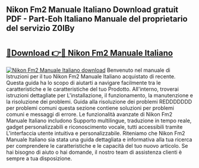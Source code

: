 ## Nikon Fm2 Manuale Italiano Download gratuit PDF - Part-Eoh Italiano Manuale del proprietario del servizio Z0IBy

# <h2><a href="http://dfdzmb.blite.top/?on=Nikon+Fm2+Manuale+Italiano">🔗Download 👉🔴 Nikon Fm2 Manuale Italiano</a></h2>

[![Nikon Fm2 Manuale Italiano download](https://i.imgur.com/lujVjoI.png)](http://dfdzmb.blite.top/?on=Nikon+Fm2+Manuale+Italiano)
Benvenuto nel manuale di Istruzioni per il tuo Nikon Fm2 Manuale Italiano acquistato di recente. Questa guida ha lo scopo di aiutarti a navigare facilmente tra le caratteristiche e le caratteristiche del tuo Prodotto. All'interno, troverai istruzioni dettagliate per L'installazione, il funzionamento, la manutenzione e la risoluzione dei problemi. Guida alla risoluzione dei problemi REDDDDDDD per problemi comuni questa sezione contiene soluzioni per problemi comuni e messaggi di errore. Le funzionalità avanzate di Nikon Fm2 Manuale Italiano includono Supporto multilingue, traduzione in tempo reale, gadget personalizzabili e riconoscimento vocale, tutti accessibili tramite L'interfaccia utente intuitiva e personalizzabile. Riteniamo che Nikon Fm2 Manuale Italiano sia stata una guida dettagliata e informativa alla tua ricerca per comprendere le caratteristiche e le capacità del tuo nuovo articolo. Se hai bisogno di aiuto o hai domande, il nostro team di assistenza clienti è sempre a tua disposizione.

